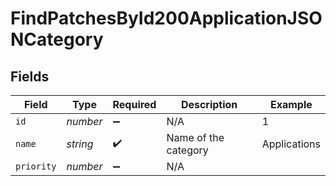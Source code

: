 # FindPatchesById200ApplicationJSONCategory


## Fields

| Field                | Type                 | Required             | Description          | Example              |
| -------------------- | -------------------- | -------------------- | -------------------- | -------------------- |
| `id`                 | *number*             | :heavy_minus_sign:   | N/A                  | 1                    |
| `name`               | *string*             | :heavy_check_mark:   | Name of the category | Applications         |
| `priority`           | *number*             | :heavy_minus_sign:   | N/A                  |                      |